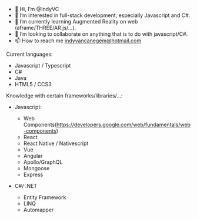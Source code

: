- 👋 Hi, I’m @IndyVC
- 👀 I’m interested in full-stack development, especially Javascript and C#.
- 🌱 I’m currently learning Augmented Reality on web (aframe/THREE/AR.js/...).
- 💞️ I’m looking to collaborate on anything that is to do with javascript/C#.
- 📫 How to reach me indyvancanegem@hotmail.com

Current languages:
- Javascript / Typescript
- C#
- Java
- HTML5 / CCS3

Knowledge with certain frameworks/libraries/...:

- Javascript:
  - Web Components(https://developers.google.com/web/fundamentals/web-components)
  - React
  - React Native / Nativescript
  - Vue
  - Angular
  - Apollo/GraphQL
  - Mongoose
  - Express
  
- C#/ .NET
  - Entity Framework
  - LINQ
  - Automapper


